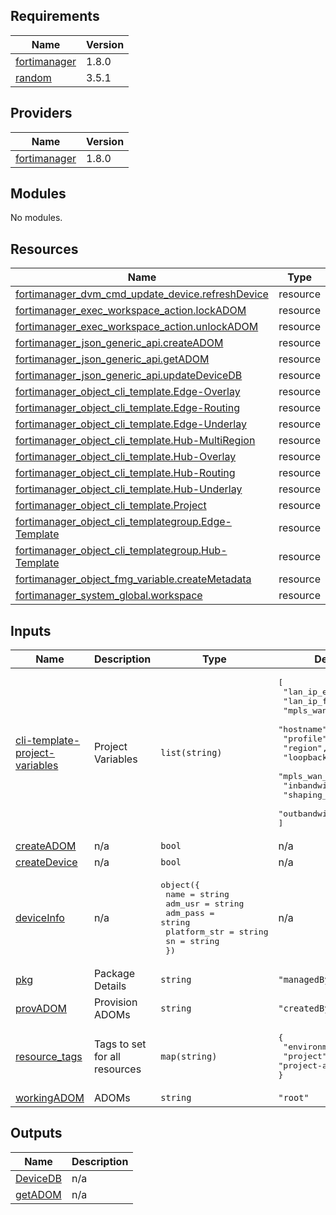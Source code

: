 ## Requirements

| Name | Version |
|------|---------|
| <a name="requirement_fortimanager"></a> [fortimanager](#requirement\_fortimanager) | 1.8.0 |
| <a name="requirement_random"></a> [random](#requirement\_random) | 3.5.1 |

## Providers

| Name | Version |
|------|---------|
| <a name="provider_fortimanager"></a> [fortimanager](#provider\_fortimanager) | 1.8.0 |

## Modules

No modules.

## Resources

| Name | Type |
|------|------|
| [fortimanager_dvm_cmd_update_device.refreshDevice](https://registry.terraform.io/providers/fortinetdev/fortimanager/1.8.0/docs/resources/dvm_cmd_update_device) | resource |
| [fortimanager_exec_workspace_action.lockADOM](https://registry.terraform.io/providers/fortinetdev/fortimanager/1.8.0/docs/resources/exec_workspace_action) | resource |
| [fortimanager_exec_workspace_action.unlockADOM](https://registry.terraform.io/providers/fortinetdev/fortimanager/1.8.0/docs/resources/exec_workspace_action) | resource |
| [fortimanager_json_generic_api.createADOM](https://registry.terraform.io/providers/fortinetdev/fortimanager/1.8.0/docs/resources/json_generic_api) | resource |
| [fortimanager_json_generic_api.getADOM](https://registry.terraform.io/providers/fortinetdev/fortimanager/1.8.0/docs/resources/json_generic_api) | resource |
| [fortimanager_json_generic_api.updateDeviceDB](https://registry.terraform.io/providers/fortinetdev/fortimanager/1.8.0/docs/resources/json_generic_api) | resource |
| [fortimanager_object_cli_template.Edge-Overlay](https://registry.terraform.io/providers/fortinetdev/fortimanager/1.8.0/docs/resources/object_cli_template) | resource |
| [fortimanager_object_cli_template.Edge-Routing](https://registry.terraform.io/providers/fortinetdev/fortimanager/1.8.0/docs/resources/object_cli_template) | resource |
| [fortimanager_object_cli_template.Edge-Underlay](https://registry.terraform.io/providers/fortinetdev/fortimanager/1.8.0/docs/resources/object_cli_template) | resource |
| [fortimanager_object_cli_template.Hub-MultiRegion](https://registry.terraform.io/providers/fortinetdev/fortimanager/1.8.0/docs/resources/object_cli_template) | resource |
| [fortimanager_object_cli_template.Hub-Overlay](https://registry.terraform.io/providers/fortinetdev/fortimanager/1.8.0/docs/resources/object_cli_template) | resource |
| [fortimanager_object_cli_template.Hub-Routing](https://registry.terraform.io/providers/fortinetdev/fortimanager/1.8.0/docs/resources/object_cli_template) | resource |
| [fortimanager_object_cli_template.Hub-Underlay](https://registry.terraform.io/providers/fortinetdev/fortimanager/1.8.0/docs/resources/object_cli_template) | resource |
| [fortimanager_object_cli_template.Project](https://registry.terraform.io/providers/fortinetdev/fortimanager/1.8.0/docs/resources/object_cli_template) | resource |
| [fortimanager_object_cli_templategroup.Edge-Template](https://registry.terraform.io/providers/fortinetdev/fortimanager/1.8.0/docs/resources/object_cli_templategroup) | resource |
| [fortimanager_object_cli_templategroup.Hub-Template](https://registry.terraform.io/providers/fortinetdev/fortimanager/1.8.0/docs/resources/object_cli_templategroup) | resource |
| [fortimanager_object_fmg_variable.createMetadata](https://registry.terraform.io/providers/fortinetdev/fortimanager/1.8.0/docs/resources/object_fmg_variable) | resource |
| [fortimanager_system_global.workspace](https://registry.terraform.io/providers/fortinetdev/fortimanager/1.8.0/docs/resources/system_global) | resource |

## Inputs

| Name | Description | Type | Default | Required |
|------|-------------|------|---------|:--------:|
| <a name="input_cli-template-project-variables"></a> [cli-template-project-variables](#input\_cli-template-project-variables) | Project Variables | `list(string)` | <pre>[<br>  "lan_ip_edu",<br>  "lan_ip_fin",<br>  "mpls_wan_ip",<br>  "hostname",<br>  "profile",<br>  "region",<br>  "loopback",<br>  "mpls_wan_gateway",<br>  "inbandwidth",<br>  "shaping_profile",<br>  "outbandwidth"<br>]</pre> | no |
| <a name="input_createADOM"></a> [createADOM](#input\_createADOM) | n/a | `bool` | n/a | yes |
| <a name="input_createDevice"></a> [createDevice](#input\_createDevice) | n/a | `bool` | n/a | yes |
| <a name="input_deviceInfo"></a> [deviceInfo](#input\_deviceInfo) | n/a | <pre>object({<br>    name         = string<br>    adm_usr      = string<br>    adm_pass     = string<br>    platform_str = string<br>    sn           = string<br>  })</pre> | n/a | yes |
| <a name="input_pkg"></a> [pkg](#input\_pkg) | Package Details | `string` | `"managedByTerraform"` | no |
| <a name="input_provADOM"></a> [provADOM](#input\_provADOM) | Provision ADOMs | `string` | `"createdByTerraform"` | no |
| <a name="input_resource_tags"></a> [resource\_tags](#input\_resource\_tags) | Tags to set for all resources | `map(string)` | <pre>{<br>  "environment": "dev",<br>  "project": "project-alpha"<br>}</pre> | no |
| <a name="input_workingADOM"></a> [workingADOM](#input\_workingADOM) | ADOMs | `string` | `"root"` | no |

## Outputs

| Name | Description |
|------|-------------|
| <a name="output_DeviceDB"></a> [DeviceDB](#output\_DeviceDB) | n/a |
| <a name="output_getADOM"></a> [getADOM](#output\_getADOM) | n/a |

